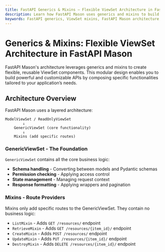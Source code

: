 ```yaml
---
title: FastAPI Generics & Mixins — Flexible ViewSet Architecture in FastAPI Mason
description: Learn how FastAPI Mason uses generics and mixins to build flexible, reusable ViewSet components. Customize and extend your APIs with modular architecture inspired by REST API patterns.
keywords: FastAPI generics, ViewSet mixins, FastAPI Mason architecture, API design patterns, Python mixins, REST API architecture, reusable components, modular API design
---
```


# Generics & Mixins: Flexible ViewSet Architecture in FastAPI Mason

FastAPI Mason's architecture leverages generics and mixins to create flexible, reusable ViewSet components. This modular design enables you to build powerful and customizable APIs by composing specific functionalities tailored to your application’s needs.

## Architecture Overview

FastAPI Mason uses a layered architecture:

```
ModelViewSet / ReadOnlyViewSet
        ↓
    GenericViewSet (core functionality)
        ↓
    Mixins (add specific routes)
```

### GenericViewSet - The Foundation

`GenericViewSet` contains all the core business logic:

- **Schema handling** - Converting between models and Pydantic schemas
- **Permission checking** - Applying access control
- **State management** - Managing request context
- **Response formatting** - Applying wrappers and pagination

### Mixins - Route Providers

Mixins only add specific routes to the GenericViewSet. They contain no business logic:

- `ListMixin` - Adds `GET /resources/` endpoint
- `RetrieveMixin` - Adds `GET /resources/{item_id}/` endpoint
- `CreateMixin` - Adds `POST /resources/` endpoint
- `UpdateMixin` - Adds `PUT /resources/{item_id}/` endpoint
- `DestroyMixin` - Adds `DELETE /resources/{item_id}/` endpoint
